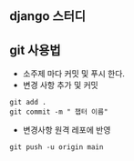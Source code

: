 ## django 스터디 

## git 사용법 

* 소주제 마다 커밋 및 푸시 한다. 
* 변경 사항 추가 및 커밋
```
git add . 
git commit -m " 챕터 이름" 
```
* 변경사항 원격 레포에 반영 
```
git push -u origin main
```